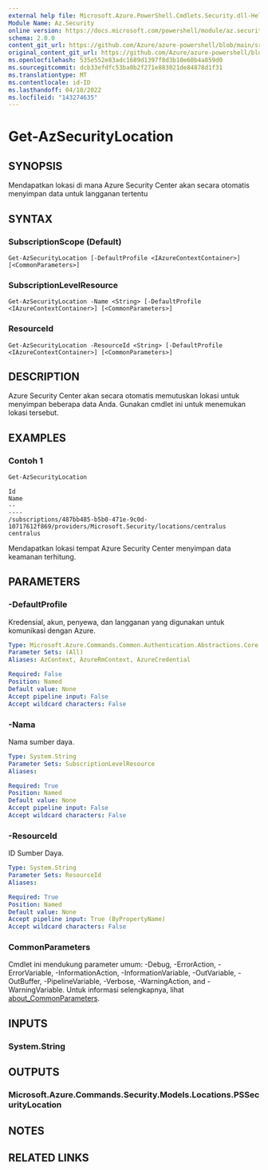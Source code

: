 ```yaml
---
external help file: Microsoft.Azure.PowerShell.Cmdlets.Security.dll-Help.xml
Module Name: Az.Security
online version: https://docs.microsoft.com/powershell/module/az.security/Get-AzSecurityLocation
schema: 2.0.0
content_git_url: https://github.com/Azure/azure-powershell/blob/main/src/Security/Security/help/Get-AzSecurityLocation.md
original_content_git_url: https://github.com/Azure/azure-powershell/blob/main/src/Security/Security/help/Get-AzSecurityLocation.md
ms.openlocfilehash: 535e552e83adc1689d1397f8d3b10e60b4a859d0
ms.sourcegitcommit: dcb33efdfc53ba0b2f271e883021de84878d1f31
ms.translationtype: MT
ms.contentlocale: id-ID
ms.lasthandoff: 04/18/2022
ms.locfileid: "143274635"
---
```

# Get-AzSecurityLocation

## SYNOPSIS
Mendapatkan lokasi di mana Azure Security Center akan secara otomatis menyimpan data untuk langganan tertentu

## SYNTAX

### SubscriptionScope (Default)
```
Get-AzSecurityLocation [-DefaultProfile <IAzureContextContainer>] [<CommonParameters>]
```

### SubscriptionLevelResource
```
Get-AzSecurityLocation -Name <String> [-DefaultProfile <IAzureContextContainer>] [<CommonParameters>]
```

### ResourceId
```
Get-AzSecurityLocation -ResourceId <String> [-DefaultProfile <IAzureContextContainer>] [<CommonParameters>]
```

## DESCRIPTION
Azure Security Center akan secara otomatis memutuskan lokasi untuk menyimpan beberapa data Anda.
Gunakan cmdlet ini untuk menemukan lokasi tersebut.

## EXAMPLES

### Contoh 1
```powershell
Get-AzSecurityLocation
```

```output
Id                                                                                                   Name
--                                                                                                   ----
/subscriptions/487bb485-b5b0-471e-9c0d-10717612f869/providers/Microsoft.Security/locations/centralus centralus
```

Mendapatkan lokasi tempat Azure Security Center menyimpan data keamanan terhitung.

## PARAMETERS

### -DefaultProfile
Kredensial, akun, penyewa, dan langganan yang digunakan untuk komunikasi dengan Azure.

```yaml
Type: Microsoft.Azure.Commands.Common.Authentication.Abstractions.Core.IAzureContextContainer
Parameter Sets: (All)
Aliases: AzContext, AzureRmContext, AzureCredential

Required: False
Position: Named
Default value: None
Accept pipeline input: False
Accept wildcard characters: False
```

### -Nama
Nama sumber daya.

```yaml
Type: System.String
Parameter Sets: SubscriptionLevelResource
Aliases:

Required: True
Position: Named
Default value: None
Accept pipeline input: False
Accept wildcard characters: False
```

### -ResourceId
ID Sumber Daya.

```yaml
Type: System.String
Parameter Sets: ResourceId
Aliases:

Required: True
Position: Named
Default value: None
Accept pipeline input: True (ByPropertyName)
Accept wildcard characters: False
```

### CommonParameters
Cmdlet ini mendukung parameter umum: -Debug, -ErrorAction, -ErrorVariable, -InformationAction, -InformationVariable, -OutVariable, -OutBuffer, -PipelineVariable, -Verbose, -WarningAction, and -WarningVariable. Untuk informasi selengkapnya, lihat [about_CommonParameters](http://go.microsoft.com/fwlink/?LinkID=113216).

## INPUTS

### System.String

## OUTPUTS

### Microsoft.Azure.Commands.Security.Models.Locations.PSSecurityLocation

## NOTES

## RELATED LINKS
